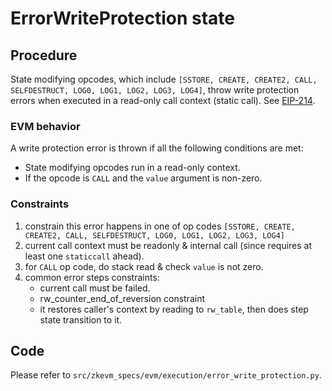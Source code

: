# ErrorWriteProtection state

## Procedure
State modifying opcodes, which include `[SSTORE, CREATE, CREATE2, CALL, SELFDESTRUCT, LOG0, LOG1, LOG2, LOG3, LOG4]`, throw write protection errors when executed in a read-only call context (static call). See [EIP-214](https://eips.ethereum.org/EIPS/eip-214).

### EVM behavior
A write protection error is thrown if all the following conditions are met:
- State modifying opcodes run in a read-only context.
- If the opcode is `CALL` and the `value` argument is non-zero.

### Constraints
1. constrain this error happens in one of op codes `[SSTORE, CREATE, CREATE2, CALL, SELFDESTRUCT, LOG0, LOG1, LOG2, LOG3, LOG4]`
2. current call context must be readonly & internal call (since requires at least one `staticcall` ahead).
3. for `CALL` op code, do stack read & check `value` is not zero.
4. common error steps constraints:
   - current call must be failed.
   - rw_counter_end_of_reversion constraint
   - it restores caller's context by reading to `rw_table`, then does step state transition to it.

## Code
  Please refer to `src/zkevm_specs/evm/execution/error_write_protection.py`.